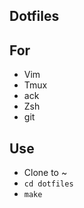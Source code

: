 Dotfiles
--------

For
---

- Vim
- Tmux
- ack
- Zsh
- git

Use
---

- Clone to ~
- `cd dotfiles`
- `make`

